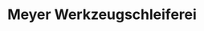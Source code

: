 ---
title: "Meyer Werkzeugschleiferei"
url: /goettingen/meyer-werkzeugschleiferei/
shop: Basteln
---
